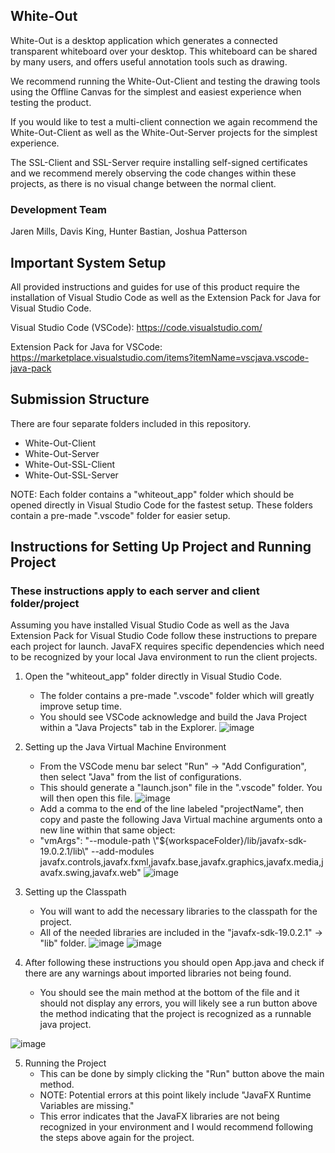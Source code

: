 ## White-Out
White-Out is a desktop application which generates a connected transparent whiteboard over your desktop. This whiteboard can be shared by many users, and offers useful annotation tools such as drawing.

We recommend running the White-Out-Client and testing the drawing tools using the Offline Canvas for the simplest and easiest experience when testing the product.

If you would like to test a multi-client connection we again recommend the White-Out-Client as well as the White-Out-Server projects for the simplest experience.

The SSL-Client and SSL-Server require installing self-signed certificates and we recommend merely observing the code changes within these projects, as there is no visual change between the normal client. 

### Development Team
Jaren Mills, Davis King, Hunter Bastian, Joshua Patterson

## Important System Setup
All provided instructions and guides for use of this product require the installation of Visual Studio Code as well as the Extension Pack for Java for Visual Studio Code.

Visual Studio Code (VSCode): https://code.visualstudio.com/

Extension Pack for Java for VSCode: https://marketplace.visualstudio.com/items?itemName=vscjava.vscode-java-pack

## Submission Structure
There are four separate folders included in this repository.

- White-Out-Client
- White-Out-Server
- White-Out-SSL-Client
- White-Out-SSL-Server

NOTE: Each folder contains a "whiteout_app" folder which should be opened directly in Visual Studio Code for the fastest setup. These folders contain a pre-made ".vscode" folder for easier setup. 

## Instructions for Setting Up Project and Running Project
### These instructions apply to each server and client folder/project
Assuming you have installed Visual Studio Code as well as the Java Extension Pack for Visual Studio Code follow these instructions to prepare each project for launch.
JavaFX requires specific dependencies which need to be recognized by your local Java environment to run the client projects. 

1. Open the "whiteout_app" folder directly in Visual Studio Code. 
    - The folder contains a pre-made ".vscode" folder which will greatly improve setup time.
    - You should see VSCode acknowledge and build the Java Project within a "Java Projects" tab in the Explorer. 
![image](https://user-images.githubusercontent.com/70347264/235069606-71086f6f-c5fe-40cf-b409-f8dc636d566b.png)

2. Setting up the Java Virtual Machine Environment
    - From the VSCode menu bar select "Run" -> "Add Configuration", then select "Java" from the list of configurations.
    - This should generate a "launch.json" file in the ".vscode" folder. You will then open this file.
![image](https://user-images.githubusercontent.com/70347264/235069542-406314c0-f413-4e97-8e87-b1dc0447dce2.png)
    - Add a comma to the end of the line labeled "projectName", then copy and paste the following Java Virtual machine arguments onto a new line within that same object:
    - "vmArgs": "--module-path \\"${workspaceFolder}/lib/javafx-sdk-19.0.2.1/lib\\" --add-modules javafx.controls,javafx.fxml,javafx.base,javafx.graphics,javafx.media,javafx.swing,javafx.web"
![image](https://user-images.githubusercontent.com/70347264/235070863-96dd1331-e3c4-4930-98fd-7f6cd7b04ca0.png)

3. Setting up the Classpath
    - You will want to add the necessary libraries to the classpath for the project.
    - All of the needed libraries are included in the "javafx-sdk-19.0.2.1" -> "lib" folder. 
![image](https://user-images.githubusercontent.com/70347264/235073637-90dd20df-e5d6-4203-81e0-e7158c4c5ed1.png)
![image](https://user-images.githubusercontent.com/70347264/235077908-e27d9307-a75a-497c-beff-9b64b07c0489.png)

4. After following these instructions you should open App.java and check if there are any warnings about imported libraries not being found.
    - You should see the main method at the bottom of the file and it should not display any errors, you will likely see a run button above the method indicating that the project is recognized as a runnable java project.

![image](https://user-images.githubusercontent.com/70347264/235074904-7ad1ffc5-e7ce-4e5f-b7d3-071a2667a81f.png)

5. Running the Project
    - This can be done by simply clicking the "Run" button above the main method.
    - NOTE: Potential errors at this point likely include "JavaFX Runtime Variables are missing."
    - This error indicates that the JavaFX libraries are not being recognized in your environment and I would recommend following the steps above again for the project.
